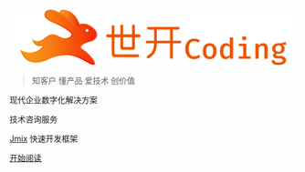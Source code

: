 ![logo](_media/Coding_512x100.png ':size=80%')

<!-- # 世开 Coding -->

> 知客户 懂产品 爱技术 创价值

<p class="sk-blue">现代企业数字化解决方案</p>
<p class="sk-blue">技术咨询服务</p>
<p class="sk-blue"><a class="sk-orange" href="https://www.jmix.cn" target="_blank">Jmix</a> 快速开发框架</p>

<!-- [GitHub](https://github.com/jmix-framework/jmix ':class=github-button') -->
[开始阅读](#start-read)
